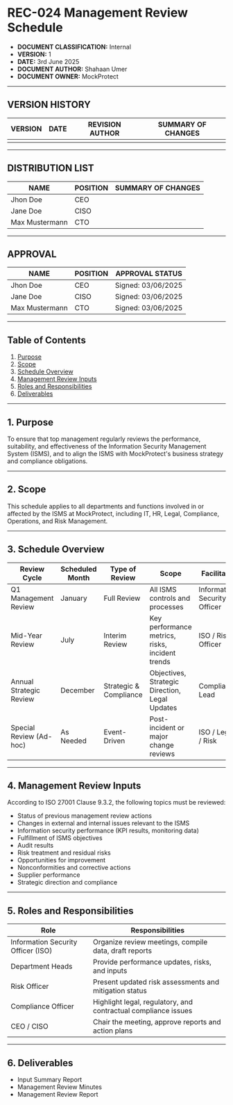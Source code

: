 # REC-024 Management Review Schedule

- **DOCUMENT CLASSIFICATION:** Internal  
- **VERSION:** 1  
- **DATE:** 3rd June 2025  
- **DOCUMENT AUTHOR:** Shahaan Umer  
- **DOCUMENT OWNER:** MockProtect  

---

## VERSION HISTORY

| VERSION | DATE | REVISION AUTHOR | SUMMARY OF CHANGES |
|---------|------|-----------------|--------------------|
|         |      |                 |                    |

---

## DISTRIBUTION LIST

| NAME            | POSITION | SUMMARY OF CHANGES |
|-----------------|----------|--------------------|
| Jhon Doe        | CEO      |                    |
| Jane Doe        | CISO     |                    |
| Max Mustermann  | CTO      |                    |

---

## APPROVAL

| NAME            | POSITION | APPROVAL STATUS         |
|-----------------|----------|------------------------|
| Jhon Doe        | CEO      | Signed: 03/06/2025     |
| Jane Doe        | CISO     | Signed: 03/06/2025     |
| Max Mustermann  | CTO      | Signed: 03/06/2025     |

---

## Table of Contents

1. [Purpose](#1-purpose)  
2. [Scope](#2-scope)  
3. [Schedule Overview](#3-schedule-overview)  
4. [Management Review Inputs](#4-management-review-inputs)  
5. [Roles and Responsibilities](#5-roles-and-responsibilities)  
6. [Deliverables](#6-deliverables)  

---

## 1. Purpose

To ensure that top management regularly reviews the performance, suitability, and effectiveness of the Information Security Management System (ISMS), and to align the ISMS with MockProtect's business strategy and compliance obligations.

---

## 2. Scope

This schedule applies to all departments and functions involved in or affected by the ISMS at MockProtect, including IT, HR, Legal, Compliance, Operations, and Risk Management.

---

## 3. Schedule Overview

| Review Cycle             | Scheduled Month | Type of Review        | Scope                                | Facilitator                 | Approval Required         |
|-------------------------|-----------------|----------------------|--------------------------------------|----------------------------|--------------------------|
| Q1 Management Review    | January         | Full Review          | All ISMS controls and processes      | Information Security Officer | CEO / CISO              |
| Mid-Year Review         | July            | Interim Review       | Key performance metrics, risks, incident trends | ISO / Risk Officer         | CISO                     |
| Annual Strategic Review | December        | Strategic & Compliance | Objectives, Strategic Direction, Legal Updates | Compliance Lead             | Executive Team           |
| Special Review (Ad-hoc) | As Needed       | Event-Driven         | Post-incident or major change reviews | ISO / Legal / Risk          | Leadership Team          |

---

## 4. Management Review Inputs

According to ISO 27001 Clause 9.3.2, the following topics must be reviewed:

- Status of previous management review actions  
- Changes in external and internal issues relevant to the ISMS  
- Information security performance (KPI results, monitoring data)  
- Fulfillment of ISMS objectives  
- Audit results  
- Risk treatment and residual risks  
- Opportunities for improvement  
- Nonconformities and corrective actions  
- Supplier performance  
- Strategic direction and compliance  

---

## 5. Roles and Responsibilities

| Role                        | Responsibilities                                                 |
|----------------------------|------------------------------------------------------------------|
| Information Security Officer (ISO) | Organize review meetings, compile data, draft reports          |
| Department Heads           | Provide performance updates, risks, and inputs                  |
| Risk Officer               | Present updated risk assessments and mitigation status          |
| Compliance Officer        | Highlight legal, regulatory, and contractual compliance issues  |
| CEO / CISO                 | Chair the meeting, approve reports and action plans            |

---

## 6. Deliverables

- Input Summary Report  
- Management Review Minutes  
- Management Review Report  

